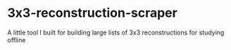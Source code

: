 # 3x3-reconstruction-scraper

A little tool I built for building large lists of 3x3 reconstructions for studying offline
